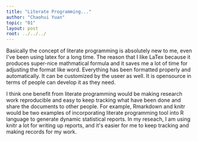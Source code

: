 ```yaml
---
title: "Literate Programming..."
author: "Chaohui Yuan"
topic: "01"
layout: post
root: ../../../
---
```


Basically the concept of literate programming is absolutely new to me, even I've been using 
latex for a long time. The reason that I like LaTex because it produces super-nice mathmatical 
formula and it saves me a lot of time for adjusting the format like word. Everything has been formatted properly and automatically. It can be customized by the useer as well. It is opensource in terms of people can develop it as they need. 


I think one benefit from literate programming would be making research work reproducible and easy to keep tracking what have been done and share the documents to other people. For example, Rmarkdown and knitr would be two examples of incorporating literate programming tool into R language to generate dynamic statistical reports.  In my reseach, I am using knitr a lot for writing up reports, and it's easier for me to keep tracking and making records for my work.  

